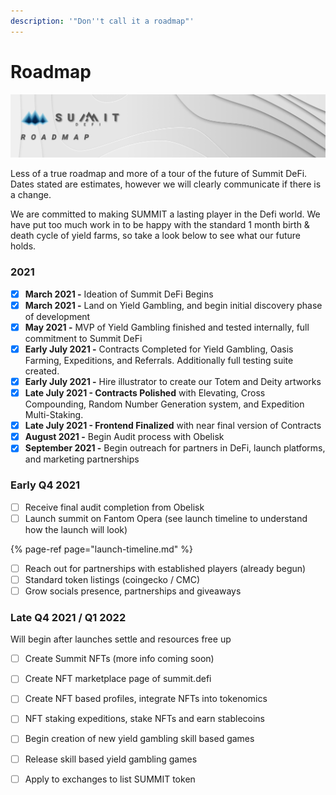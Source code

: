 ```yaml
---
description: '"Don''t call it a roadmap"'
---
```


# Roadmap

![](.gitbook/assets/roadmap-masthead%20%281%29.jpg)

Less of a true roadmap and more of a tour of the future of Summit DeFi. Dates stated are estimates, however we will clearly communicate if there is a change.  
  
We are committed to making SUMMIT a lasting player in the Defi world. We have put too much work in to be happy with the standard 1 month birth & death cycle of yield farms, so take a look below to see what our future holds.

### 2021

* [x] **March 2021 -** Ideation of Summit DeFi Begins
* [x] **March 2021 -** Land on Yield Gambling, and begin initial discovery phase of development
* [x] **May 2021 -** MVP of Yield Gambling finished and tested internally, full commitment to Summit DeFi
* [x] **Early July 2021 -** Contracts Completed for Yield Gambling, Oasis Farming, Expeditions, and Referrals. Additionally full testing suite created.
* [x] **Early July 2021 -** Hire illustrator to create our Totem and Deity artworks
* [x] **Late July 2021 - Contracts Polished** with Elevating, Cross Compounding, Random Number Generation system, and Expedition Multi-Staking.
* [x] **Late July 2021 - Frontend Finalized** with near final version of Contracts
* [x] **August 2021 -** Begin Audit process with Obelisk
* [x] **September 2021 -** Begin outreach for partners in DeFi, launch platforms, and marketing partnerships

### Early Q4 2021

* [ ] Receive final audit completion from Obelisk
* [ ] Launch summit on Fantom Opera \(see launch timeline to understand how the launch will look\)

{% page-ref page="launch-timeline.md" %}

* [ ] Reach out for partnerships with established players \(already begun\)
* [ ] Standard token listings \(coingecko / CMC\)
* [ ] Grow socials presence, partnerships and giveaways

### **Late Q4 2021 / Q1 2022**

Will begin after launches settle and resources free up

* [ ] Create Summit NFTs \(more info coming soon\)
* [ ] Create NFT marketplace page of summit.defi
* [ ] Create NFT based profiles, integrate NFTs into tokenomics
* [ ] NFT staking expeditions, stake NFTs and earn stablecoins
* [ ] Begin creation of new yield gambling skill based games 
* [ ] Release skill based yield gambling games
* [ ] Apply to exchanges to list SUMMIT token



